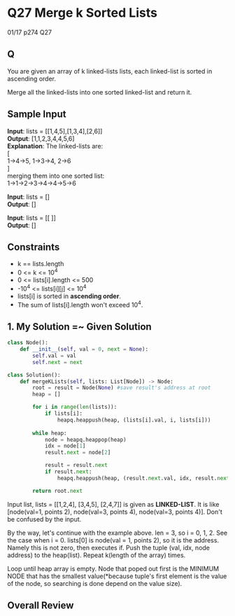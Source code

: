 # Q27 Merge k Sorted Lists

01/17 p274 Q27

## Q

You are given an array of k linked-lists lists, each linked-list is sorted in ascending order.  

Merge all the linked-lists into one sorted linked-list and return it.  

## Sample Input 

__Input__: lists = [[1,4,5],[1,3,4],[2,6]]  
__Output__: [1,1,2,3,4,4,5,6]  
__Explanation__: The linked-lists are:  
[  
  1->4->5,
  1->3->4,
  2->6  
]  
merging them into one sorted list:  
1->1->2->3->4->4->5->6

__Input__: lists = []  
__Output__: []  

__Input__: lists = [[ ]]  
__Output__: []  

## Constraints

- k == lists.length
- 0 <= k <= 10<sup>4</sup>
- 0 <= lists[i].length <= 500
- -10<sup>4</sup> <= lists[i][j] <= 10<sup>4</sup>
- lists[i] is sorted in __ascending order__.
- The sum of lists[i].length won't exceed 10<sup>4</sup>.


## 1. My Solution =~ Given Solution

```py
class Node():
    def __init__(self, val = 0, next = None):
        self.val = val
        self.next = next

class Solution():
    def mergeKLists(self, lists: List[Node]) -> Node:
        root = result = Node(None) #save result's address at root
        heap = []

        for i in range(len(lists)):
            if lists[i]:
                heapq.heappush(heap, (lists[i].val, i, lists[i]))
        
        while heap:
            node = heapq.heappop(heap)
            idx = node[1]
            result.next = node[2]

            result = result.next
            if result.next:
                heapq.heappush(heap, (result.next.val, idx, result.next))

        return root.next
```

Input list, lists = [[1,2,4], [3,4,5], [2,4,7]] is given as __LINKED-LIST__. It is like [node(val=1, points 2), node(val=3, points 4), node(val=3, points 4)]. Don't be confused by the input.  

By the way, let's continue with the example above. len = 3, so i = 0, 1, 2. See the case when i = 0. lists[0] is node(val = 1, points 2), so it is the address. Namely this is not zero, then executes if. Push the tuple (val, idx, node address) to the heap(list). Repeat k(length of the array) times.  

Loop until heap array is empty. Node that poped out first is the MINIMUM NODE that has the smallest value(*because tuple's first element is the value of the node, so searching is done depend on the value size).


## Overall Review




